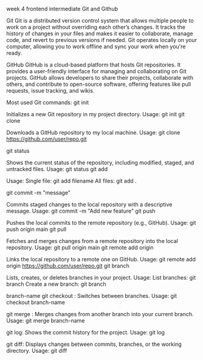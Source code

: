  week 4 frontend intermediate
  Git and  Github

  Git
Git is a distributed version control system that allows multiple people to work on a project without overriding each other’s changes. It tracks the history of changes in your files and makes it easier to collaborate, manage code, and revert to previous versions if needed. Git operates locally on your computer, allowing you to work offline and sync your work when you're ready.

GitHub
GitHub is a cloud-based platform that hosts Git repositories. It provides a user-friendly interface for managing and collaborating on Git projects. GitHub allows developers to share their projects, collaborate with others, and contribute to open-source software, offering features like pull requests, issue tracking, and wikis.


Most used  Git commands:
git init

Initializes a new Git repository in my project directory.
Usage: git init
git clone <repo-url>

Downloads a GitHub repository to my local machine.
Usage: git clone https://github.com/user/repo.git

git status

Shows the current status of the repository, including modified, staged, and untracked files.
Usage: git status
git add <file>

Usage:
Single file: git add filename
All files: git add .

git commit -m "message"

Commits staged changes to the local repository with a descriptive message.
Usage: git commit -m "Add new feature"
git push

Pushes the local commits to the remote repository (e.g., GitHub).
Usage: git push origin main
git pull

Fetches and merges changes from a remote repository into the local repository.
Usage: git pull origin main
git remote add origin <repo-url>

Links the local repository to a remote one on GitHub.
Usage: git remote add origin https://github.com/user/repo.git
git branch

Lists, creates, or deletes branches in your project.
Usage:
List branches: git branch
Create a new branch: git branch


 branch-name
git checkout <branch-name>:
Switches between branches.
Usage: git checkout branch-name


git merge <branch-name>:
Merges changes from another branch into your current branch.
Usage: git merge branch-name

git log:
Shows the commit history for the project.
Usage: git log


git diff:
Displays changes between commits, branches, or the working directory.
Usage: git diff